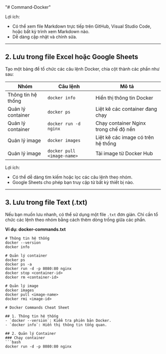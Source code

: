 "# Command-Docker"


Lợi ích:
- Có thể xem file Markdown trực tiếp trên GitHub, Visual Studio Code, hoặc bất kỳ trình xem Markdown nào.
- Dễ dàng cập nhật và chỉnh sửa.

---

## **2. Lưu trong file Excel hoặc Google Sheets**
Tạo một bảng để tổ chức các câu lệnh Docker, chia cột thành các phần như sau:

| **Nhóm**          | **Câu lệnh**                 | **Mô tả**                                          |
|--------------------|------------------------------|--------------------------------------------------|
| Thông tin hệ thống | `docker info`               | Hiển thị thông tin Docker                        |
| Quản lý container  | `docker ps`                 | Liệt kê các container đang chạy                  |
| Quản lý container  | `docker run -d nginx`       | Chạy container Nginx trong chế độ nền            |
| Quản lý image      | `docker images`             | Liệt kê các image có trên hệ thống               |
| Quản lý image      | `docker pull <image-name>`  | Tải image từ Docker Hub                          |

Lợi ích:
- Có thể dễ dàng tìm kiếm hoặc lọc các câu lệnh theo nhóm.
- Google Sheets cho phép bạn truy cập từ bất kỳ thiết bị nào.

---

## **3. Lưu trong file Text (.txt)**
Nếu bạn muốn lưu nhanh, có thể sử dụng một file `.txt` đơn giản. Chỉ cần tổ chức các lệnh theo nhóm bằng cách thêm dòng trống giữa các phần.

**Ví dụ: docker-commands.txt**

```plaintext
# Thông tin hệ thống
docker --version
docker info

# Quản lý container
docker ps
docker ps -a
docker run -d -p 8080:80 nginx
docker stop <container-id>
docker rm <container-id>

# Quản lý image
docker images
docker pull <image-name>
docker rmi <image-id>

# Docker Commands Cheat Sheet

## 1. Thông tin hệ thống
- `docker --version`: Kiểm tra phiên bản Docker.
- `docker info`: Hiển thị thông tin tổng quan.

## 2. Quản lý Container
### Chạy container
```bash
docker run -d -p 8080:80 nginx